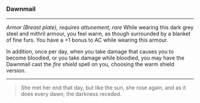### Dawnmail
---
*Armor (Breast plate), requires attunement, rare*
While wearing this dark grey steel and mithril armour, you feel warm, as though surrounded by a blanket of fine furs. You have a +1 bonus to AC while wearing this armour. 

In addition, once per day, when you take damage that causes you to become bloodied, or you take damage while bloodied, you may have the Dawnmail cast the *fire shield* spell on you, choosing the warm shield version.

---
> She met her end that day, but like the sun, she rose again, and as it does every dawn, the darkness receded.